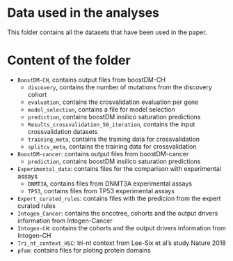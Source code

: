 # Data used in the analyses

This folder contains all the datasets that have been used in the paper.

# Content of the folder
- ```BoostDM-CH```, contains output files from  boostDM-CH
    - ```discovery```, contains the number of mutations from the discovery cohort
    - ```evaluation```, contains the crosvalidation evaluation per gene
    - ```model_selection```, contains a file for model selection
    - ```prediction```, contains boostDM insilico saturation predictions
    - ```Results_crossvalidation_50_iteration```, contains the input crossvalidation datasets
    - ```training_meta```, contains the training data for crossvalidation
    - ```splitcv_meta```, contains the training data for crossvalidation
- ```BoostDM-cancer```: contains output files from  boostDM-cancer
    - ```prediction```, contains boostDM insilico saturation predictions
- ```Experimental_data```: contains files for the comparison with experimental assays
    - ```DNMT3A```, contains files from DNMT3A experimental assays
    - ```TP53```, contains files from TP53 experimental assays
- ```Expert_curated_rules```: contains files with the predicion from the expert curated rules
- ```Intogen_Cancer```: contains the oncotree, cohorts and the output drivers information from Intogen-Cancer 
- ```Intogen-CH```: contains the cohorts and the output drivers information from Intogen-CH 
- ```Tri_nt_context_HSC```: tri-nt context from Lee-Six et al’s study Nature 2018
- ```pfam```: contains files for ploting protein domains

